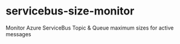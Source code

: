 # servicebus-size-monitor
Monitor Azure ServiceBus Topic &amp; Queue maximum sizes for active messages
